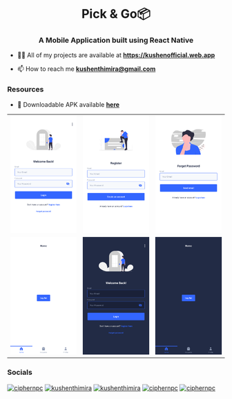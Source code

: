 <h1 align="center" >Pick & Go📦</h1>
<h3 align="center">A Mobile Application built using React Native</h3>

- 👨‍💻 All of my projects are available at **https://kushenofficial.web.app**

- 📫 How to reach me **kushenthimira@gmail.com**

<h3 align="left">Resources</h3>

- 📱 Downloadable APK available <a href="https://github.com/kushenthimira/pickngo/releases/download/v0.1.0-beta/pickngo.apk" target="blank">**here**</a>

|                                                                  |                                                                  |                                                                  |
| :--------------------------------------------------------------: | :--------------------------------------------------------------: | :--------------------------------------------------------------: |
| <img width="1604" alt="screenshot" src="/assets/previews/1.png"> | <img width="1604" alt="screenshot" src="/assets/previews/2.png"> | <img width="1604" alt="screenshot" src="/assets/previews/3.png"> |
| <img width="1604" alt="screenshot" src="/assets/previews/4.png"> | <img width="1604" alt="screenshot" src="/assets/previews/5.png"> | <img width="1604" alt="screenshot" src="/assets/previews/6.png"> |

<h3 align="left">Socials</h3>
<p align="left">
<a href="https://wa.me/94717827878" target="blank"><img align="center" src="https://raw.githubusercontent.com/rahuldkjain/github-profile-readme-generator/master/src/images/icons/Social/whatsapp.svg" alt="ciphernpc" height="30" width="40" /></a>
<a href="https://linkedin.com/in/kushenthimira" target="blank"><img align="center" src="https://raw.githubusercontent.com/rahuldkjain/github-profile-readme-generator/master/src/images/icons/Social/linked-in-alt.svg" alt="kushenthimira" height="30" width="40" /></a>
<a href="https://twitter.com/kushenthimira" target="blank"><img align="center" src="https://raw.githubusercontent.com/rahuldkjain/github-profile-readme-generator/master/src/images/icons/Social/twitter.svg" alt="kushenthimira" height="30" width="40" /></a>
<a href="https://fb.com/ciphernpc" target="blank"><img align="center" src="https://raw.githubusercontent.com/rahuldkjain/github-profile-readme-generator/master/src/images/icons/Social/facebook.svg" alt="ciphernpc" height="30" width="40" /></a>
<a href="https://instagram.com/ciphernpc" target="blank"><img align="center" src="https://raw.githubusercontent.com/rahuldkjain/github-profile-readme-generator/master/src/images/icons/Social/instagram.svg" alt="ciphernpc" height="30" width="40" /></a>
</p>
